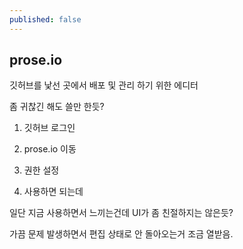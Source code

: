 ```yaml
---
published: false
---
```

## prose.io

깃허브를 낯선 곳에서 배포 및 관리 하기 위한 에디터

좀 귀찮긴 해도 쓸만 한듯?

1) 깃허브 로그인

2) prose.io 이동

3) 권한 설정

4) 사용하면 되는데

일단 지금 사용하면서 느끼는건데 UI가 좀 친절하지는 않은듯?

가끔 문제 발생하면서 편집 상태로 안 돌아오는거 조금 열받음.
